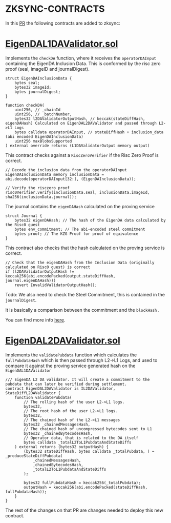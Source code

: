# ZKSYNC-CONTRACTS

In this [PR](https://github.com/matter-labs/era-contracts/pull/1405) the following contracts are added to zksync:

# [EigenDAL1DAValidator.sol](https://github.com/matter-labs/era-contracts/pull/1405/files#diff-c8ffe58186030899035f2943942d2a933d6d90566917a34e74495335c085cad6)

Implements the `checkDA` function, where it receives the `operatorDAInput` containing the EigenDA Inclusion Data. This is conformed by the risc zero proof (seal, imageID and journalDigest).

```solidity
struct EigenDAInclusionData {
    bytes seal;
    bytes32 imageId;
    bytes journalDigest;
}
```

```solidity
function checkDA(
    uint256, // _chainId
    uint256, // _batchNumber,
    bytes32 l2DAValidatorOutputHash, // keccak(stateDiffHash, eigenDAHash) Calculated on EigenDAL2DAValidator and passed through L2->L1 Logs
    bytes calldata operatorDAInput, // stateDiffHash + inclusion_data (abi encoded EigenDAInclusionData)
    uint256 maxBlobsSupported
) external override returns (L1DAValidatorOutput memory output)
```

This contract checks against a `RiscZeroVerifier` if the Risc Zero Proof is correct.

```solidity
// Decode the inclusion data from the operatorDAInput
EigenDAInclusionData memory inclusionData = abi.decode(operatorDAInput[32:], (EigenDAInclusionData));

// Verify the risczero proof
risc0Verifier.verify(inclusionData.seal, inclusionData.imageId, sha256(inclusionData.journal));
```

The journal contains the `eigenDAHash` calculated on the proving service

```solidity
struct Journal {
    bytes32 eigenDAHash; // The hash of the EigenDA data calculated by the Risc0 guest
    bytes env_commitment; // The abi-encoded steel commitment
    bytes proof; // The KZG Proof for proof of equivalence
}
```

This contract also checks that the hash calculated on the proving service is correct.

```solidity
// Check that the eigenDAHash from the Inclusion Data (originally calculated on Risc0 guest) is correct
if (l2DAValidatorOutputHash != keccak256(abi.encodePacked(output.stateDiffHash, journal.eigenDAHash)))
    revert InvalidValidatorOutputHash();
```

Todo: We also need to check the Steel Commitment, this is contained in the `journalDigest`.

It is basically a comparison between the commitment  and the `blockHash` .

You can find more info [here](https://docs.beboundless.xyz/developers/steel/commitments#validation-of-steel-commitments).

# [EigenDAL2DAValidator.sol](https://github.com/matter-labs/era-contracts/pull/1405/files#diff-41149852d9965ba83ff78ea4f039ca5e74ec542cb5aead78166720895c2e184a)


Implements the `validatePubdata` function which calculates the `fullPubdataHash` which is then passed through L2→L1 Logs, and used to compare it against the proving service generated hash on the `EigenDAL1DAValidator`

```solidity
/// EigenDA L2 DA validator. It will create a commitment to the pubdata that can later be verified during settlement.
contract EigenDAL2DAValidator is IL2DAValidator, StateDiffL2DAValidator {
    function validatePubdata(
        // The rolling hash of the user L2->L1 logs.
        bytes32,
        // The root hash of the user L2->L1 logs.
        bytes32,
        // The chained hash of the L2->L1 messages
        bytes32 _chainedMessagesHash,
        // The chained hash of uncompressed bytecodes sent to L1
        bytes32 _chainedBytecodesHash,
        // Operator data, that is related to the DA itself
        bytes calldata _totalL2ToL1PubdataAndStateDiffs
    ) external returns (bytes32 outputHash) {
        (bytes32 stateDiffHash, bytes calldata _totalPubdata, ) = _produceStateDiffPubdata(
            _chainedMessagesHash,
            _chainedBytecodesHash,
            _totalL2ToL1PubdataAndStateDiffs
        );

        bytes32 fullPubdataHash = keccak256(_totalPubdata);
        outputHash = keccak256(abi.encodePacked(stateDiffHash, fullPubdataHash));
    }
}
```

The rest of the changes on that PR are changes needed to deploy this new contract.

